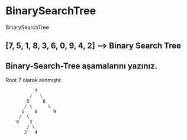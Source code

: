 # BinarySearchTree
 BinarySearchTree

## [7, 5, 1, 8, 3, 6, 0, 9, 4, 2] --> Binary Search Tree
## Binary-Search-Tree aşamalarını yazınız.

Root 7 olarak alınmıştır.

               7
             /   \
            5     8
           / \      \
          1    6      9
         /  \    
        0    3
            / \
           2   4
